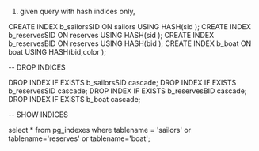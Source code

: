 1) given query with hash indices only,

CREATE INDEX b_sailorsSID ON sailors USING HASH(sid );
CREATE INDEX b_reservesSID ON reserves  USING HASH(sid );
CREATE INDEX b_reservesBID ON reserves  USING HASH(bid );
CREATE INDEX b_boat ON boat USING HASH(bid,color );


-- DROP INDICES

DROP INDEX   IF EXISTS  b_sailorsSID cascade; 
DROP INDEX   IF EXISTS  b_reservesSID cascade; 
DROP INDEX   IF EXISTS  b_reservesBID cascade; 
DROP INDEX   IF EXISTS  b_boat cascade; 


-- SHOW INDICES

select *
from pg_indexes
where tablename = 'sailors' or tablename='reserves' or tablename='boat';
